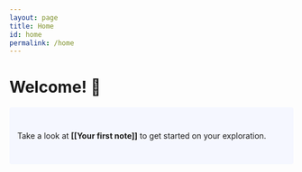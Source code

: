 ```yaml
---
layout: page
title: Home
id: home
permalink: /home
---
```


# Welcome! 🌱

<p style="padding: 3em 1em; background: #f5f7ff; border-radius: 4px;">
  Take a look at <span style="font-weight: bold">[[Your first note]]</span> to get started on your exploration.
</p>

  <style>
  .wrapper {
    max-width: 46em;
  }
</style>
